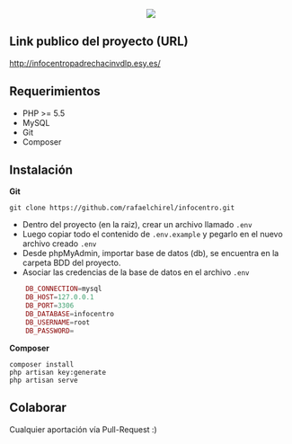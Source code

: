 <p align="center"><img src="https://laravel.com/assets/img/components/logo-laravel.svg"></p>

## Link publico del proyecto (URL)
http://infocentropadrechacinvdlp.esy.es/

## Requerimientos

- PHP >= 5.5
- MySQL
- Git
- Composer

## Instalación

**Git**
```shell
git clone https://github.com/rafaelchirel/infocentro.git
```

- Dentro del proyecto (en la raiz), crear un archivo llamado `.env`
- Luego copiar todo el contenido de `.env.example` y pegarlo en el nuevo archivo creado `.env`
- Desde phpMyAdmin, importar base de datos (db), se encuentra en la carpeta BDD del proyecto.
- Asociar las credencias de la base de datos en el archivo `.env`
```php
	DB_CONNECTION=mysql
	DB_HOST=127.0.0.1
	DB_PORT=3306
	DB_DATABASE=infocentro
	DB_USERNAME=root
	DB_PASSWORD=
```

**Composer**
```shell
composer install
php artisan key:generate
php artisan serve
```

## Colaborar

Cualquier aportación vía Pull-Request  :)
